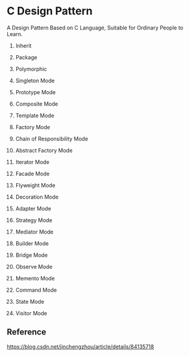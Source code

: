 # C Design Pattern

A Design Pattern Based on C Language, Suitable for Ordinary People to Learn.



1. Inherit

2. Package

3. Polymorphic

4. Singleton Mode

5. Prototype Mode

6. Composite Mode

7. Template Mode

8. Factory Mode

9. Chain of Responsibility Mode

10. Abstract Factory Mode

11. Iterator Mode

12. Facade Mode

13. Flyweight Mode

14. Decoration Mode

15. Adapter Mode

16. Strategy Mode

17. Mediator Mode

18. Builder Mode

19. Bridge Mode

20. Observe Mode

21. Memento Mode

22. Command Mode

23. State Mode

24. Visitor Mode



## Reference

https://blog.csdn.net/jinchengzhou/article/details/84135718

